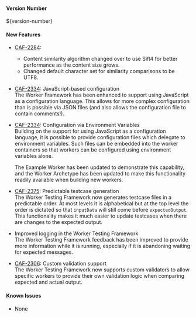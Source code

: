 #### Version Number
${version-number}

#### New Features
- [CAF-2284](https://jira.autonomy.com/browse/CAF-2284): 
    - Content similarity algorithm changed over to use Sift4 for better performance as the content size grows.
    - Changed default character set for similarity comparisons to be UTF8.


 - [CAF-2334](https://jira.autonomy.com/browse/CAF-2334): JavaScript-based configuration  
    The Worker Framework has been enhanced to support using JavaScript as a configuration language.  This allows for more complex configuration than is possible via JSON files (and also allows the configuration file to contain comments!).

 - [CAF-2334](https://jira.autonomy.com/browse/CAF-2334): Configuration via Environment Variables  
    Building on the support for using JavaScript as a configuration language, it is possible to provide configuration files which delegate to environment variables.  Such files can be embedded into the worker containers so that workers can be configured using environment variables alone.  

    The Example Worker has been updated to demonstrate this capability, and the Worker Archetype has been updated to make this functionality readily available when building new workers.

 - [CAF-2375](https://jira.autonomy.com/browse/CAF-2375): Predictable testcase generation  
    The Worker Testing Framework now generates testcase files in a predictable order.  At most levels it is alphabetical but at the top level the order is dictated so that `inputData` will still come before `expectedOutput`.  This functionality makes it much easier to update testcases when there are changes to the expected output.

 - Improved logging in the Worker Testing Framework  
    The Worker Testing Framework feedback has been improved to provide more information while it is running, especially if it is abandoning waiting for expected messages.

 - [CAF-2306](https://jira.autonomy.com/browse/CAF-2306): Custom validation support  
    The Worker Testing Framework now supports custom validators to allow specific workers to provide their own validation logic when comparing expected and actual output.

#### Known Issues
 - None
